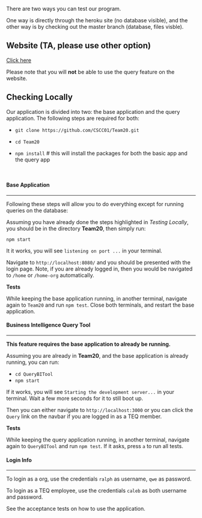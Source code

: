 
There are two ways you can test our program.

One way is directly through the heroku site (no database visible), and the other way is by checking out the master branch (database, files visble).


## Website (TA, please use other option)
[Click here](https://team20-app.herokuapp.com/)

Please note that you will **not** be able to use the query feature on the website.



## Checking Locally

Our application is divided into two: the base application and the query application. The following steps are required for both:

- `git clone https://github.com/CSCC01/Team20.git`

- `cd Team20`

- `npm install` # this will install the packages for both the basic app and the query app

  ​

#### Base Application

----

Following these steps will allow you to do everything except for running queries on the database:

Assuming you have already done the steps highlighted in *Testing Locally*, you should be in the directory **Team20**,  then simply run:

`npm start`

It it works, you will see `listening on port ...` in your terminal.

Navigate to `http://localhost:8080/` and you should be presented with the login page. Note, if you are already logged in, then you would be navigated to `/home` or `/home-org` automatically.

**Tests**

While keeping the base application running, in another terminal, navigate again to `Team20` and run `npm test`. Close both terminals, and restart the base application.


#### Business Intelligence Query Tool

------

**This feature requires the base application to already be running.**

Assuming you are already in **Team20**, and the base application is already running, you can run:

- `cd QueryBITool`
- `npm start` 

If it works, you will see `Starting the development server...` in your terminal. Wait a few more seconds for it to still boot up. 

Then you can either navigate to `http://localhost:3000` or you can click the `Query` link on the navbar if you are logged in as a TEQ member.

**Tests**

While keeping the query application running, in another terminal, navigate again to `QueryBITool` and run `npm test`.  If it asks, press `a` to run all tests.


#### Login Info

-----

To login as a org, use the credentials `ralph` as username, `qwe` as password.

To login as a TEQ employee, use the credentials `caleb` as both username and password.

See the acceptance tests on how to use the application.

